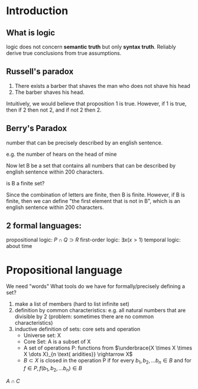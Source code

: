 # Introduction

## What is logic

logic does not concern **semantic truth** but only **syntax truth**.
Reliably derive true conclusions from true assumptions.

## Russell's paradox

1. There exists a barber that shaves the man who does not shave his head
2. The barber shaves his head.

Intuitively, we would believe that proposition 1 is true. However, if 1 is true, then if 2 then not 2, and if not 2 then 2.

## Berry's Paradox

number that can be precisely described by an english sentence.

e.g. the number of hears on the head of mine

Now let B be a set that contains all numbers that can be described by english sentence within 200 characters.

is B a finite set?

Since the combination of letters are finite, then B is finite. However, if B is finite, then we can define "the first element that is not in B", which is an english sentence within 200 characters.

## 2 formal languages:
propositional logic: $P \cap Q \supset R$
first-order logic: $\exists x(x>1)$
temporal logic: about time

# Propositional language

We need "words"
What tools do we have for formally/precisely defining a set?

1. make a list of members (hard to list infinite set)
2. definition by common characteristics: e.g. all natural numbers that are divisible by 2 (problem: sometimes there are no common characteristics)
3. inductive definition of sets: core sets and operation
   - Universe set: X
   - Core Set: A is a subset of X
   - A set of operations P: functions from $\underbrace{X \times X \times X \dots X}_{n \text{ aridities}} \rightarrow X$
   - $B \subset X$ is closed in the operation P if for every $b_{1}, b_{2}, \dots b_{n} \in B$ and for $f \in P, f(b_{1}, b_{2}, \dots b_{n}) \in B$


$A\cap C$
